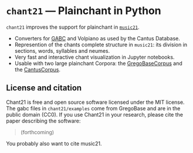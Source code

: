 `chant21` — Plainchant in Python
=============================

`chant21` improves the support for plainchant in 
[`music21`](http://web.mit.edu/music21/).

- Converters for [GABC](http://gregorio-project.github.io/gabc/index.html) 
and Volpiano as used by the Cantus Database. 
- Represention of the chants complete structure in `music21`: its division 
in sections, words, syllables and neumes. 
- Very fast and interactive chant visualization in Jupyter notebooks.
- Usable with two large plainchant Corpora: 
the [GregoBaseCorpus](todo) and the [CantusCorpus](todo).

License and citation
--------------------

Chant21 is free and open source software licensed under the MIT license. The 
gabc files in `chant21/examples` come from GregoBase and are in the public 
domain (CC0). If you use Chant21 in your research, please cite the paper 
describing the software:

> (forthcoming)

You probably also want to cite music21.